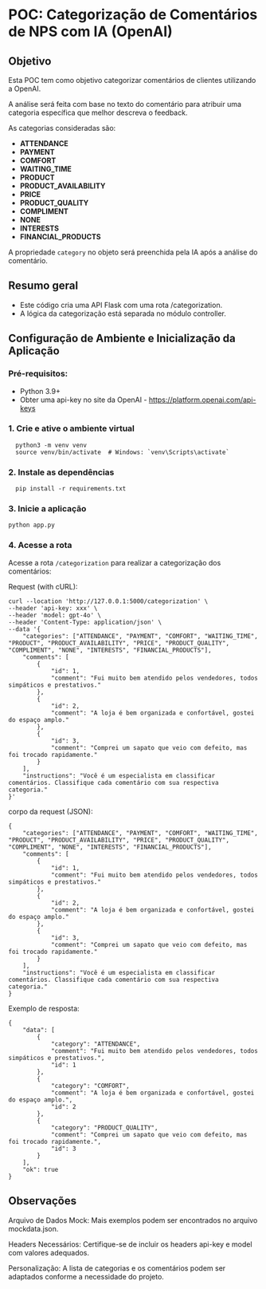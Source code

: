 # POC: Categorização de Comentários de NPS com IA (OpenAI)

## Objetivo

Esta POC tem como objetivo categorizar comentários de clientes utilizando a OpenAI.

A análise será feita com base no texto do comentário para atribuir uma categoria específica que melhor descreva o feedback.

As categorias consideradas são:

- **ATTENDANCE**
- **PAYMENT**
- **COMFORT**
- **WAITING_TIME**
- **PRODUCT**
- **PRODUCT_AVAILABILITY**
- **PRICE**
- **PRODUCT_QUALITY**
- **COMPLIMENT**
- **NONE**
- **INTERESTS**
- **FINANCIAL_PRODUCTS**

A propriedade `category` no objeto será preenchida pela IA após a análise do comentário.


## Resumo geral

- Este código cria uma API Flask com uma rota /categorization.
- A lógica da categorização está separada no módulo controller.


## Configuração de Ambiente e Inicialização da Aplicação

### Pré-requisitos: 

- Python 3.9+
- Obter uma api-key no site da OpenAI - https://platform.openai.com/api-keys


### 1. Crie e ative o ambiente virtual

```
  python3 -m venv venv
  source venv/bin/activate  # Windows: `venv\Scripts\activate`
```

### 2. Instale as dependências

```
  pip install -r requirements.txt
```

### 3. Inicie a aplicação 

```
python app.py
```

### 4. Acesse a rota

Acesse a rota `/categorization` para realizar a categorização dos comentários:

Request (with cURL):

```
curl --location 'http://127.0.0.1:5000/categorization' \
--header 'api-key: xxx' \
--header 'model: gpt-4o' \
--header 'Content-Type: application/json' \
--data '{
    "categories": ["ATTENDANCE", "PAYMENT", "COMFORT", "WAITING_TIME", "PRODUCT", "PRODUCT_AVAILABILITY", "PRICE", "PRODUCT_QUALITY", "COMPLIMENT", "NONE", "INTERESTS", "FINANCIAL_PRODUCTS"],
    "comments": [
        {
            "id": 1,
            "comment": "Fui muito bem atendido pelos vendedores, todos simpáticos e prestativos."
        },
        {
            "id": 2,
            "comment": "A loja é bem organizada e confortável, gostei do espaço amplo."
        },
        {
            "id": 3,
            "comment": "Comprei um sapato que veio com defeito, mas foi trocado rapidamente."
        }
    ],
    "instructions": "Você é um especialista em classificar comentários. Classifique cada comentário com sua respectiva categoria."
}'
```

corpo da request (JSON):

```
{
    "categories": ["ATTENDANCE", "PAYMENT", "COMFORT", "WAITING_TIME", "PRODUCT", "PRODUCT_AVAILABILITY", "PRICE", "PRODUCT_QUALITY", "COMPLIMENT", "NONE", "INTERESTS", "FINANCIAL_PRODUCTS"],
    "comments": [
        {
            "id": 1,
            "comment": "Fui muito bem atendido pelos vendedores, todos simpáticos e prestativos."
        },
        {
            "id": 2,
            "comment": "A loja é bem organizada e confortável, gostei do espaço amplo."
        },
        {
            "id": 3,
            "comment": "Comprei um sapato que veio com defeito, mas foi trocado rapidamente."
        }
    ],
    "instructions": "Você é um especialista em classificar comentários. Classifique cada comentário com sua respectiva categoria."
}
```


Exemplo de resposta:

```
{
    "data": [
        {
            "category": "ATTENDANCE",
            "comment": "Fui muito bem atendido pelos vendedores, todos simpáticos e prestativos.",
            "id": 1
        },
        {
            "category": "COMFORT",
            "comment": "A loja é bem organizada e confortável, gostei do espaço amplo.",
            "id": 2
        },
        {
            "category": "PRODUCT_QUALITY",
            "comment": "Comprei um sapato que veio com defeito, mas foi trocado rapidamente.",
            "id": 3
        }
    ],
    "ok": true
}
```

## Observações

Arquivo de Dados Mock: Mais exemplos podem ser encontrados no arquivo mockdata.json.

Headers Necessários: Certifique-se de incluir os headers api-key e model com valores adequados.

Personalização: A lista de categorias e os comentários podem ser adaptados conforme a necessidade do projeto.
